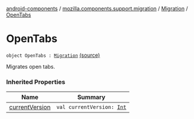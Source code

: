 [android-components](../../index.md) / [mozilla.components.support.migration](../index.md) / [Migration](index.md) / [OpenTabs](./-open-tabs.md)

# OpenTabs

`object OpenTabs : `[`Migration`](index.md) [(source)](https://github.com/mozilla-mobile/android-components/blob/master/components/support/migration/src/main/java/mozilla/components/support/migration/FennecMigrator.kt#L72)

Migrates open tabs.

### Inherited Properties

| Name | Summary |
|---|---|
| [currentVersion](current-version.md) | `val currentVersion: `[`Int`](https://kotlinlang.org/api/latest/jvm/stdlib/kotlin/-int/index.html) |
